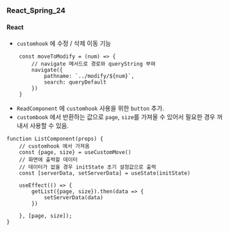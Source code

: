 ### React_Spring_24

#### React
- `customhook` 에 수정 / 삭제 이동 기능
```
    const moveToModify = (num) => {
        // navigate 메서드로 경로와 queryString 부여
        navigate({
            pathname: `../modify/${num}`,
            search: queryDefault
        })
    }
```
- `ReadComponent` 에 `customhook` 사용을 위한 `button` 추가.
- `custombook` 에서 반환하는 값으로 `page`, `size`를 가져올 수 있어서 필요한 경우 꺼내서 사용할 수 있음.
```
function ListComponent(props) {
    // customhook 에서 가져옴
    const {page, size} = useCustomMove()
    // 화면에 출력할 데이터
    // 데이터가 없을 경우 initState 초기 설정값으로 출력
    const [serverData, setServerData] = useState(initState)

    useEffect(() => {
        getList({page, size}).then(data => {
            setServerData(data)
        })

    }, [page, size]);
}
```